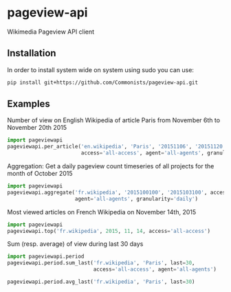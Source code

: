 # pageview-api
Wikimedia Pageview API client

Installation
------------
In order to install system wide on system using sudo you can use:
```sh
pip install git+https://github.com/Commonists/pageview-api.git
```

Examples
--------

Number of view on English Wikipedia of article Paris from November 6th to November 20th 2015

```python
import pageviewapi
pageviewapi.per_article('en.wikipedia', 'Paris', '20151106', '20151120',
                        access='all-access', agent='all-agents', granularity='daily')
```

Aggregation: Get a daily pageview count timeseries of all projects for the month of October 2015
```python
import pageviewapi
pageviewapi.aggregate('fr.wikipedia', '2015100100', '2015103100', access='all-access',
                      agent='all-agents', granularity='daily')
```

Most viewed articles on French Wikipedia on November 14th, 2015
```python
import pageviewapi
pageviewapi.top('fr.wikipedia', 2015, 11, 14, access='all-access')
```

Sum (resp. average) of view during last 30 days
```python
import pageviewapi.period
pageviewapi.period.sum_last('fr.wikipedia', 'Paris', last=30,
                            access='all-access', agent='all-agents')

pageviewapi.period.avg_last('fr.wikipedia', 'Paris', last=30)
```
